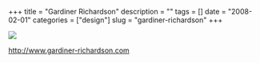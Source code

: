 +++
title = "Gardiner Richardson"
description = ""
tags = []
date = "2008-02-01"
categories = ["design"]
slug = "gardiner-richardson"
+++


 

  <div id="screens-thumbs" class="clearfix">
    <div class="txt-center" id="design-submission"><a href="http://www.gardiner-richardson.com/"><img id='bluga-thumbnail-1002' class='bluga-thumbnail large' src='/media/bluga/
wt47f281ad91488_0.jpg'/></a></div>  
  </div>   
<p><a href="http://www.gardiner-richardson.com/">http://www.gardiner-richardson.com</a></p>




